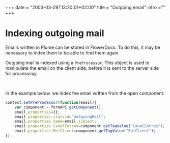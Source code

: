 +++
date = "2003-03-29T13:20:01+02:00"
title = "Outgoing email"
intro =""
+++

# Indexing outgoing mail

Emails written in Plume can be stored in FlowerDocs. To do this, it may be necessary to index them to be able to find them again.

Outgoing mail is indexed using a `PreProcessor`. This object is used to manipulate the email on the client side, before it is sent to the server side for processing.

<br/>

In the example below, we index the email written from the open component: 

```javascript
context.setPreProcessor(function(email){ 
	var component = formAPI.getComponent();
	email.properties={};
	email.properties.classid="OutgoingMail";
	email.properties.name=email.subject;
	email.properties.CanalEntree=component.getTagValue("CanalEntree");
	email.properties.RefClient=component.getTagValue("RefClient");
});
```
